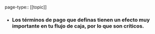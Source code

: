 page-type:: [[topic]]
- ### Los términos de pago que definas tienen un efecto muy importante en tu flujo de caja, por lo que son críticos.



